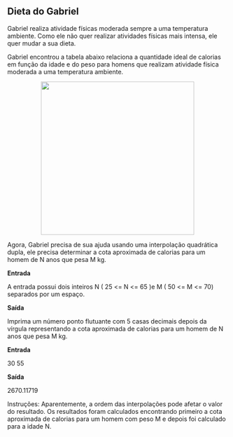 ## Dieta do Gabriel

Gabriel realiza atividade físicas moderada sempre a uma temperatura ambiente. Como ele não quer realizar atividades físicas mais intensa, ele quer mudar a sua dieta.

Gabriel encontrou a tabela abaixo relaciona a quantidade ideal de calorias em função da idade e do peso para homens que realizam atividade física moderada a uma temperatura ambiente.

<div>
<center>
    <img src="https://drive.google.com/uc?export=view&id=1JMH3EJIh4-E6Rcj1rvPOcA87DJuQIpoe" width="350"/>
</center>
</div>


Agora, Gabriel precisa de sua ajuda usando uma interpolação quadrática dupla, ele precisa determinar a cota aproximada de calorias para um homem de N anos que pesa M kg.


**Entrada**

A entrada possui dois inteiros N ( 25 <= N <= 65 )e  M ( 50 <= M <= 70) separados por um espaço.

**Saída**

Imprima um número ponto flutuante com 5 casas decimais depois da vírgula representando a cota aproximada de calorias para um homem de N anos que pesa M kg. 

**Entrada**

30 55

**Saída**

2670.11719



Instruções: Aparentemente, a ordem das interpolações pode afetar o valor do resultado. Os resultados foram calculados encontrando primeiro a cota aproximada de calorias para um homem com peso M e depois foi calculado para a idade N.